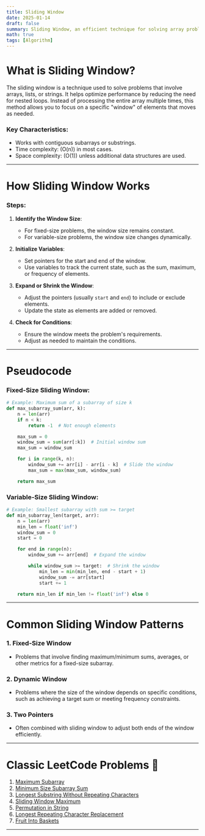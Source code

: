 ```yaml
---
title: Sliding Window
date: 2025-01-14
draft: false
summary: Sliding Window, an efficient technique for solving array problems
math: true
tags: [Algorithm]
---
```


# **What is Sliding Window?**
The sliding window is a technique used to solve problems that involve arrays, lists, or strings. It helps optimize performance by reducing the need for nested loops. Instead of processing the entire array multiple times, this method allows you to focus on a specific "window" of elements that moves as needed.

### Key Characteristics:
- Works with contiguous subarrays or substrings.
- Time complexity: \(O(n)\) in most cases.
- Space complexity: \(O(1)\) unless additional data structures are used.

---

# **How Sliding Window Works**
### Steps:
1. **Identify the Window Size**:
   - For fixed-size problems, the window size remains constant.
   - For variable-size problems, the window size changes dynamically.

2. **Initialize Variables**:
   - Set pointers for the start and end of the window.
   - Use variables to track the current state, such as the sum, maximum, or frequency of elements.

3. **Expand or Shrink the Window**:
   - Adjust the pointers (usually `start` and `end`) to include or exclude elements.
   - Update the state as elements are added or removed.

4. **Check for Conditions**:
   - Ensure the window meets the problem's requirements.
   - Adjust as needed to maintain the conditions.

---

# **Pseudocode**
### Fixed-Size Sliding Window:
```python
# Example: Maximum sum of a subarray of size k
def max_subarray_sum(arr, k):
    n = len(arr)
    if n < k:
        return -1  # Not enough elements

    max_sum = 0
    window_sum = sum(arr[:k])  # Initial window sum
    max_sum = window_sum

    for i in range(k, n):
        window_sum += arr[i] - arr[i - k]  # Slide the window
        max_sum = max(max_sum, window_sum)

    return max_sum
```

### Variable-Size Sliding Window:
```python
# Example: Smallest subarray with sum >= target
def min_subarray_len(target, arr):
    n = len(arr)
    min_len = float('inf')
    window_sum = 0
    start = 0

    for end in range(n):
        window_sum += arr[end]  # Expand the window

        while window_sum >= target:  # Shrink the window
            min_len = min(min_len, end - start + 1)
            window_sum -= arr[start]
            start += 1

    return min_len if min_len != float('inf') else 0
```

---

# **Common Sliding Window Patterns**
### 1. Fixed-Size Window
- Problems that involve finding maximum/minimum sums, averages, or other metrics for a fixed-size subarray.

### 2. Dynamic Window
- Problems where the size of the window depends on specific conditions, such as achieving a target sum or meeting frequency constraints.

### 3. Two Pointers
- Often combined with sliding window to adjust both ends of the window efficiently.

---

# **Classic LeetCode Problems 🔗**
1. [Maximum Subarray](https://leetcode.com/problems/maximum-subarray/)
2. [Minimum Size Subarray Sum](https://leetcode.com/problems/minimum-size-subarray-sum/)
3. [Longest Substring Without Repeating Characters](https://leetcode.com/problems/longest-substring-without-repeating-characters/)
4. [Sliding Window Maximum](https://leetcode.com/problems/sliding-window-maximum/)
5. [Permutation in String](https://leetcode.com/problems/permutation-in-string/)
6. [Longest Repeating Character Replacement](https://leetcode.com/problems/longest-repeating-character-replacement/)
7. [Fruit Into Baskets](https://leetcode.com/problems/fruit-into-baskets/)

---
